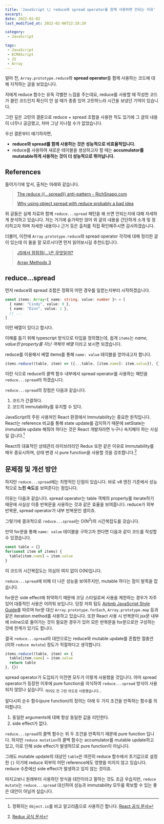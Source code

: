 ```yaml
---
title: 'JavaScript \| reduce와 spread operator를 함께 사용하면 안되는 이유'
excerpt: 
date: 2022-02-02
last_modified_at: 2022-02-06T22:28:20

category:
 - JavaScript

tags:
 - JavaScript
 - ECMAScript
 - JS
 - Array
---
```


얼마 전, `Array.prototype.reduce`와 **spread operator**를 함께 사용하는 코드에 대해 지적하는 글을 보았습니다.

저에게 reduce 함수는 유독 각별한 느낌을 주는데요, reduce를 사용할 때 작성한 코드가 클린 코드인지 확신이 안 설 때가 종종 있어 고민하느라 시간을 보냈던 기억이 있습니다.

그런 깊은 고민의 결론으로 reduce + spread 조합을 사용한 적도 있기에 그 글의 내용이 너무나 궁금했고, 차마 그냥 지나칠 수가 없었습니다.

우선 결론부터 얘기하자면, 
* **reduce와 spread를 함께 사용하는 것은 성능적으로 비효율적입니다.**
* reduce를 사용하여 새로운 테이블을 생성하고자 할 때는 **accumulator를 mutatable하게 사용하는 것이 더 성능적으로 뛰어납니다.**



## References
들어가기에 앞서, 출처는 아래와 같습니다.

> [The reduce ({...spread}) anti-pattern - RichSnapp.com](https://www.richsnapp.com/article/2019/06-09-reduce-spread-anti-pattern)
> 
> [Why using object spread with reduce probably a bad idea](https://prateeksurana.me/blog/why-using-object-spread-with-reduce-bad-idea/)

위 글들은 실제 자료와 함께 `reduce...spread` 패턴을 왜 쓰면 안되는지에 대해 자세하게 분석하고 있습니다.
저는 거기에 숟가락만 얹어 위 글의 내용을 간단하게 소개 및 정리하고자 하며 자세한 내용이나 근거 등은 출처를 직접 확인해주시면 감사하겠습니다.

더불어, 이전에 `Array.prototype.reduce`와 spread operator 각각에 대해 정리한 글이 있는데 이 둘을 잘 모르시다면 먼저 읽어보시길 추천드립니다.

> [JS에서 점점점(…)은 무엇일까?](https://dinn.github.io/javascript/js-dotdotdot/)
>
> [Array Methods 3](https://dinn.github.io/javascript/array-03/#reduce)



## reduce...spread
먼저 reduce와 spread 조합은 정확히 어떤 경우를 일컫는지부터 시작하겠습니다.

```ts
const items: Array<{ name: string, value: number }> = [
  { name: "Cindy", value: 0 },
  { name: "Dinn", value: 1 },
  // ...
]
```

이런 배열이 있다고 합시다.

이해를 돕기 위해 typescript 방식으로 타입을 정의했는데, 쉽게 `items`는 *name, value란 property를 지닌 객체의 배열* 이라고 보시면 되겠습니다.

reduce를 이용해서 배열 items를 통해 `name: value` 테이블을 얻어내고자 합니다.

```js
items.reduce((table, item) => ({...table, [item.name]: item.value}), {})
```

이런 식으로 reduce의 콜백 함수 내부에서 spread operator를 사용하는 패턴을 `reduce...spread`라 하겠습니다.

`reduce...spread`의 장점은 다음과 같습니다.
1. 코드가 간결하다.
1. 코드의 immutability를 유지할 수 있다.

JavaScript의 주된 사용처인 React 환경에서 Immutability는 중요한 원칙입니다.
React는 reference 비교를 통해 state update를 감지하기 때문에 setState는 immutable update 해줘야 하다는 것은 React 개발자라면 누구나 숙지해야 하는 사실일 겁니다.[^1]

React의 대표적인 상태관리 라이브러리인 Redux 또한 같은 이유로 Immutability를 매우 중요시하며, 상태 변경 시 pure function을 사용할 것을 강조합니다.[^2]

[^1]: 정확히는 `Object.is`를 비교 알고리즘으로 사용하긴 합니다. [React 공식 문서](https://reactjs.org/docs/hooks-reference.html#bailing-out-of-a-state-update)
[^2]: [Redux 공식 문서](https://redux.js.org/understanding/thinking-in-redux/three-principles#changes-are-made-with-pure-functions)



## 문제점 및 개선 방안
하지만 `reduce...spread`에는 치명적인 단점이 있습니다.
바로 v8 엔진 기준에서 성능적으로 **느린 속도**를 보여준다는 점입니다.

이유는 다음과 같습니다.
spread operator는 table 객체의 property를 iterate하기 때문에 사실상 이중 반복문을 사용하는 것과 같은 효율을 보여줍니다.
reduce가 외부 반복문, spread operator가 내부 반복문인 셈이죠.

그렇기에 결과적으로 `reduce...spread`는 O(N<sup>2</sup>)의 시간복잡도를 갖습니다.

만약 for문을 통해 `name: value` 테이블을 구하고자 한다면 다음과 같이 코드를 작성할 수 있겠습니다.

```js
const table = {}
for(const item of items) {
  table[item.name] = item.value
}
```

이 코드의 시간복잡도는 의심의 여지 없이 O(N)입니다.

`reduce...spread`에 비해 더 나은 성능을 보여주지만, mutable 하다는 점이 발목을 잡습니다.

for문은 side effect에 취약하기 때문에 코딩 스타일로써 사용을 제한하는 경우가 자주 있어 대중적인 사용은 어려워 보입니다.
당장 저희 팀도 [Airbnb JavaScript Style Guide](https://github.com/airbnb/javascript#iterators-and-generators)를 따르며 for문 대신 `Array.prototype.forEach`, `Array.prototype.map` 등과 같은 iteration method를 사용하고 있습니다.
또한 React 사용 시 반복문이 jsx문 내부에 inline으로 들어가는 것이 필요한 경우가 있어 모든 반복문을 for문으로만 구성하는 것에 한계가 있기도 합니다.

결국 `reduce...spread`의 대안으로는 reduce와 mutable update를 혼합한 절충안(이하 `reduce mutate`) 정도가 적절하다고 생각합니다.

```js
items.reduce((table, item) => {
  table[item.name] = item.value
  return table
}, {})
```

spread operator가 도입되기 이전엔 모두가 이렇게 사용했을 것입니다.
아마 spread operator가 등장한 이후에 pure function을 의식하여 `reduce...spread` 방식이 사용되지 않았나 싶습니다.
<sub>적어도 전 그런 의도로 사용했습니다...</sub>

알다시피 순수 함수(pure function)의 정의는 아래 두 가지 조건을 만족하는 함수를 의미합니다.
1. 동일한 arguments에 대해 항상 동일한 값을 리턴한다.
1. side effect가 없다.

`reduce...spread`의 콜백 함수는 위 두 조건을 만족하기 때문에 pure function 입니다.
하지만 `reduce mutation`의 콜백 함수는 accumulator를 mutable update하고 있고, 이로 인해 side effect가 발생하므로 pure function이 아닙니다.

그래도 mutable update의 대상인 `table`은 여전히 reduce 함수에서 초기값으로 설정한 `{}` 이기에 reduce 외부의 어떤 reference에도 영향을 미치지 않고 있습니다. 
reduce 수준에선 side effect가 발생하고 있지 않는 것이죠.

따지고보니 원래부터 사용하던 방식을 대안이라고 말하는 것도 조금 우습지만, `reduce mutate`는 `reduce...spread` 대신하여 성능과 immutability 모두를 확보할 수 있는 좋은 대안이 아닐까 싶습니다.
